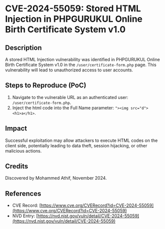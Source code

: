 # **CVE-2024-55059: Stored HTML Injection in PHPGURUKUL Online Birth Certificate System v1.0**

## **Description**

A stored HTML Injection vulnerability was identified in PHPGURUKUL Online Birth Certificate System v1.0 in the `/user/certificate-form.php` page. This vulnerability will lead to unauthorized access to user accounts.

## **Steps to Reproduce (PoC)**

1. Navigate to the vulnerable URL as an authenticated user: `/user/certificate-form.php`.
2. Inject the html code into the Full Name parameter: `"><img src="d"> <h1>a</h1>`.

## **Impact**

Successful exploitation may allow attackers to execute HTML codes on the client side, potentially leading to data theft, session hijacking, or other malicious actions.

## **Credits**

Discovered by Mohammed Athif, November 2024.

## **References**

- CVE Record: [https://www.cve.org/CVERecord?id=CVE-2024-55059](https://www.cve.org/CVERecord?id=CVE-2024-55059)
- NVD Entry: [https://nvd.nist.gov/vuln/detail/CVE-2024-55059](https://nvd.nist.gov/vuln/detail/CVE-2024-55059)
